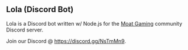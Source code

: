 ## Lola (Discord Bot)
Lola is a Discord bot written w/ Node.js for the [Moat Gaming](https://moat.gg/) community Discord server. 

Join our Discord @ https://discord.gg/NsTmMn9.
